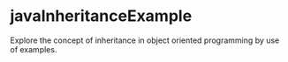 # javaInheritanceExample
Explore the concept of inheritance in object oriented programming by use of examples.
